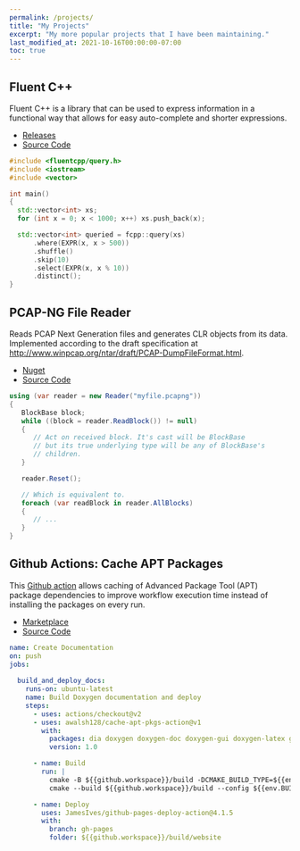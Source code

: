 ```yaml
---
permalink: /projects/
title: "My Projects"
excerpt: "My more popular projects that I have been maintaining."
last_modified_at: 2021-10-16T00:00:00-07:00
toc: true
---
```


## Fluent C++

Fluent C++ is a library that can be used to express information in a functional way that allows for easy auto-complete and shorter expressions.

* [Releases](https://github.com/awalsh128/fluentcpp/releases)
* [Source Code](https://github.com/awalsh128/fluentcpp)

```cpp
#include <fluentcpp/query.h>
#include <iostream>
#include <vector>

int main()
{
  std::vector<int> xs;
  for (int x = 0; x < 1000; x++) xs.push_back(x);

  std::vector<int> queried = fcpp::query(xs)
      .where(EXPR(x, x > 500))
      .shuffle()
      .skip(10)
      .select(EXPR(x, x % 10))
      .distinct();
}
```

## PCAP-NG File Reader

Reads PCAP Next Generation files and generates CLR objects from its data. Implemented according to the draft specification at <http://www.winpcap.org/ntar/draft/PCAP-DumpFileFormat.html>.

* [Nuget](https://www.nuget.org/packages/PcapngFile/)
* [Source Code](https://github.com/awalsh128/cache-apt-pkgs-action)

```csharp
using (var reader = new Reader("myfile.pcapng"))
{
   BlockBase block;
   while ((block = reader.ReadBlock()) != null)
   {
      // Act on received block. It's cast will be BlockBase 
      // but its true underlying type will be any of BlockBase's
      // children.
   }

   reader.Reset();

   // Which is equivalent to.
   foreach (var readBlock in reader.AllBlocks)
   {
      // ...
   }
}
```

## Github Actions: Cache APT Packages

This [Github action](https://docs.github.com/en/actions) allows caching of Advanced Package Tool (APT) package dependencies to improve workflow execution time instead of installing the packages on every run.

* [Marketplace](https://github.com/marketplace/actions/cache-apt-packages)
* [Source Code](https://github.com/awalsh128/cache-apt-pkgs-action)

```yml
name: Create Documentation
on: push
jobs:
  
  build_and_deploy_docs:
    runs-on: ubuntu-latest
    name: Build Doxygen documentation and deploy
    steps:
      - uses: actions/checkout@v2
      - uses: awalsh128/cache-apt-pkgs-action@v1
        with:
          packages: dia doxygen doxygen-doc doxygen-gui doxygen-latex graphviz mscgen
          version: 1.0

      - name: Build        
        run: |
          cmake -B ${{github.workspace}}/build -DCMAKE_BUILD_TYPE=${{env.BUILD_TYPE}}      
          cmake --build ${{github.workspace}}/build --config ${{env.BUILD_TYPE}}

      - name: Deploy
        uses: JamesIves/github-pages-deploy-action@4.1.5
        with:
          branch: gh-pages
          folder: ${{github.workspace}}/build/website
```